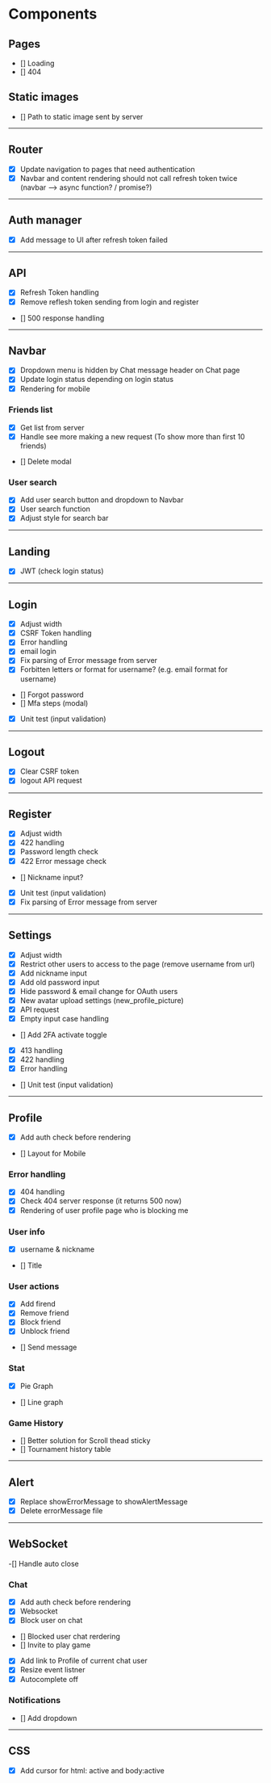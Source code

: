 # Components

## Pages
- [] Loading
- [] 404

## Static images
- [] Path to static image sent by server

---------------------------------------------------------------------

## Router
- [x] Update navigation to pages that need authentication
- [x] Navbar and content rendering should not call refresh token twice (navbar --> async function? / promise?)

---------------------------------------------------------------------

## Auth manager
-[x] Add message to UI after refresh token failed

---------------------------------------------------------------------

## API
- [x] Refresh Token handling
- [x] Remove reflesh token sending from login and register
- [] 500 response handling

---------------------------------------------------------------------

## Navbar

- [x] Dropdown menu is hidden by Chat message header on Chat page
- [x] Update login status depending on login status
- [x] Rendering for mobile

### Friends list
- [x] Get list from server
- [x] Handle see more making a new request (To show more than first 10 friends)
- [] Delete modal

### User search
- [x] Add user search button and dropdown to Navbar
- [x] User search function
- [x] Adjust style for search bar

---------------------------------------------------------------------

## Landing
- [x] JWT (check login status)

---------------------------------------------------------------------

## Login

- [x] Adjust width
- [x] CSRF Token handling
- [x] Error handling
- [x] email login
- [x] Fix parsing of Error message from server
- [x] Forbitten letters or format for username? (e.g. email format for username)
- [] Forgot password
- [] Mfa steps (modal)

- [x] Unit test (input validation)

---------------------------------------------------------------------

## Logout
- [x] Clear CSRF token
- [x] logout API request

---------------------------------------------------------------------

## Register

- [X] Adjust width
- [x] 422 handling
- [x] Password length check
- [x] 422 Error message check
- [] Nickname input?
- [x] Unit test (input validation)
- [x] Fix parsing of Error message from server

---------------------------------------------------------------------

## Settings

- [X] Adjust width
- [X] Restrict other users to access to the page (remove username from url)
- [X] Add nickname input
- [X] Add old password input
- [X] Hide password & email change for OAuth users
- [x] New avatar upload settings (new_profile_picture)
- [x] API request
- [x] Empty input case handling
- [] Add 2FA activate toggle
- [x] 413 handling
- [x] 422 handling
- [x] Error handling
- [] Unit test (input validation)

---------------------------------------------------------------------

## Profile

- [x] Add auth check before rendering
- [] Layout for Mobile

### Error handling
- [x] 404 handling
- [x] Check 404 server response (it returns 500 now)
- [x] Rendering of user profile page who is blocking me

### User info
- [x] username & nickname
- [] Title

### User actions
- [x] Add firend
- [x] Remove friend
- [x] Block friend
- [x] Unblock friend
- [] Send message

### Stat
- [x] Pie Graph
- [] Line graph

### Game History
- [] Better solution for Scroll thead sticky
- [] Tournament history table

---------------------------------------------------------------------

## Alert
- [x] Replace showErrorMessage to showAlertMessage
- [x] Delete errorMessage file

---------------------------------------------------------------------

## WebSocket

-[] Handle auto close

### Chat
- [x] Add auth check before rendering
- [x] Websocket
- [x] Block user on chat
- [] Blocked user chat rerdering
- [] Invite to play game
- [x] Add link to Profile of current chat user
- [x] Resize event listner
- [x] Autocomplete off

### Notifications
- [] Add dropdown

---------------------------------------------------------------------

## CSS
- [x] Add cursor for html: active and body:active
